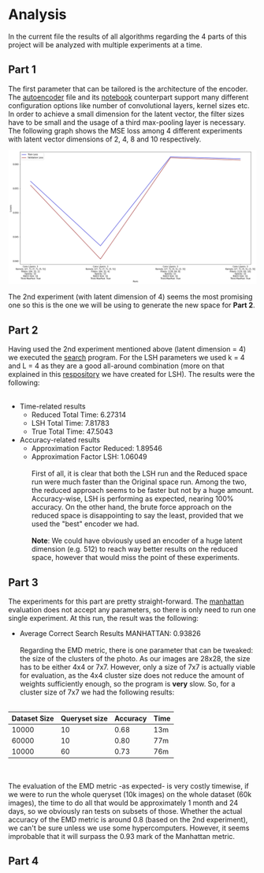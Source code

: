 # Analysis
In the current file the results of all algorithms regarding the 4 parts of this project will be analyzed with multiple experiments at a time.

## Part 1
The first parameter that can be tailored is the architecture of the encoder. The [autoencoder](Autoencoder/src/autoencoder/autoencoder.py) file and its [notebook](Autoencoder/notebook/Autoencoder.ipynb) counterpart support many different configuration options like number of convolutional layers, kernel sizes etc. In order to achieve a small dimension for the latent vector, the filter sizes have to be small and the usage of a third max-pooling layer is necessary. The following graph shows the MSE loss among 4 different experiments with latent vector dimensions of 2, 4, 8 and 10 respectively.


![image](./images/autoencoders.png)

The 2nd experiment (with latent dimension of 4) seems the most promising one so this is the one we will be using to generate the new space for **Part 2**.

## Part 2
Having used the 2nd experiment mentioned above (latent dimension = 4) we executed the [search](NN_Clustering/search.cpp) program. For the LSH parameters we used k = 4 and L = 4 as they are a good all-around combination (more on that explained in this [respository](https://github.com/DemetrisKonst/ANN-Clustering) we have created for LSH). The results were the following:
<br><br>
- Time-related results
    - Reduced Total Time: 6.27314
    - LSH Total Time: 7.81783
    - True Total Time: 47.5043
- Accuracy-related results
    - Approximation Factor Reduced: 1.89546
    - Approximation Factor LSH: 1.06049
<br><br>
First of all, it is clear that both the LSH run and the Reduced space run were much faster than the Original space run. Among the two, the reduced approach seems to be faster but not by a huge amount. Accuracy-wise, LSH is performing as expected, nearing 100% accuracy. On the other hand, the brute force approach on the reduced space is disappointing to say the least, provided that we used the "best" encoder we had.
<br><br>
**Note**: We could have obviously used an encoder of a huge latent dimension (e.g. 512) to reach way better results on the reduced space, however that would miss the point of these experiments.

## Part 3
The experiments for this part are pretty straight-forward. The [manhattan](NN_Clustering/manhattan.cpp) evaluation does not accept any parameters, so there is only need to run one single experiment. At this run, the result was the following:
- Average Correct Search Results MANHATTAN: 0.93826
<br><br>
Regarding the EMD metric, there is one parameter that can be tweaked: the size of the clusters of the photo. As our images are 28x28, the size has to be either 4x4 or 7x7. However, only a size of 7x7 is actually viable for evaluation, as the 4x4 cluster size does not reduce the amount of weights sufficiently enough, so the program is **very** slow. So, for a cluster size of 7x7 we had the following results:
<br><br>

| Dataset Size | Queryset size | Accuracy | Time |
| ------------ | ------------- | -------- | ---- |
| 10000        |  10           |  0.68    | 13m  |
| 60000        |  10           |  0.80    | 77m  |
| 10000        |  60           |  0.73    | 76m  |

<br><br>
The evaluation of the EMD metric -as expected- is very costly timewise, if we were to run the whole queryset (10k images) on the whole dataset (60k images), the time to do all that would be approximately 1 month and 24 days, so we obviously ran tests on subsets of those. Whether the actual accuracy of the EMD metric is around 0.8 (based on the 2nd experiment), we can't be sure unless we use some hypercomputers. However, it seems improbable that it will surpass the 0.93 mark of the Manhattan metric.

## Part 4
